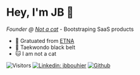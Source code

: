 # Hey, I'm JB 👋
 <em>Founder @ [Not a cat](https://notacatventures.com)</em> - Bootstraping SaaS products

- 🌋 Gratuated from [ETNA](https://etna.io) 
- 🥋 Taekwondo black belt
- 🐱 I am not a cat

![Visitors](https://visitor-badge.laobi.icu/badge?page_id=jbouhier.jbouhier)
[![Linkedin: jbbouhier](https://img.shields.io/badge/JB-Bouhier-blue?style=flat&logo=Linkedin&logoColor=white&link=https://www.linkedin.com/in/jbbouhier/)](https://www.linkedin.com/in/jbbouhier/)
[![Github](https://img.shields.io/github/followers/jbouhier?label=Follow&style=social)](https://github.com/jbouhier)
